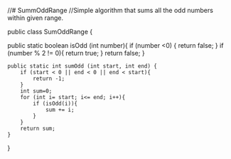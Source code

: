 //# SummOddRange
//Simple algorithm that sums all the odd numbers within given range.


public class SumOddRange {
   
   public static boolean isOdd (int number){
        if (number <0) {
            return false;
        }
        if (number % 2 != 0){
            return true;
        }
        return false;
    }

    public static int sumOdd (int start, int end) {
        if (start < 0 || end < 0 || end < start){
            return -1;
        }
        int sum=0;
        for (int i= start; i<= end; i++){
            if (isOdd(i)){
                sum += i;
            }
        }
        return sum;
    }
}
